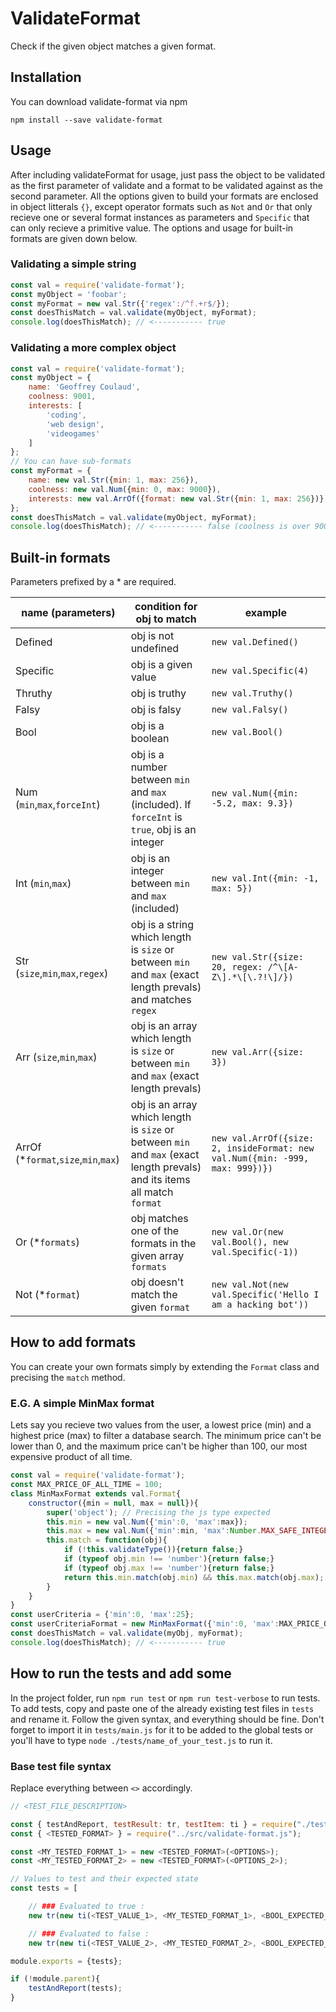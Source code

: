 # ValidateFormat
 Check if the given object matches a given format.


## Installation
You can download validate-format via npm
```
npm install --save validate-format
```

## Usage
After including validateFormat for usage, just pass the object to be validated as the first parameter of validate and a format to be validated against as the second parameter.
All the options given to build your formats are enclosed in object litterals `{}`, except operator formats such as `Not` and `Or` that only recieve one or several format instances as parameters and `Specific` that can only recieve a primitive value.
The options and usage for built-in formats are given down below.

### Validating a simple string
```js
const val = require('validate-format');
const myObject = 'foobar'; 
const myFormat = new val.Str({'regex':/^f.+r$/});
const doesThisMatch = val.validate(myObject, myFormat);
console.log(doesThisMatch); // <----------- true
```

### Validating a more complex object
```js
const val = require('validate-format');
const myObject = {
	name: 'Geoffrey Coulaud',
	coolness: 9001,
	interests: [
		'coding',
		'web design',
		'videogames'
	]
};
// You can have sub-formats
const myFormat = {
	name: new val.Str({min: 1, max: 256}),
	coolness: new val.Num({min: 0, max: 9000}),
	interests: new val.ArrOf({format: new val.Str({min: 1, max: 256})})
};
const doesThisMatch = val.validate(myObject, myFormat);
console.log(doesThisMatch); // <----------- false (coolness is over 9000)
```

## Built-in formats
Parameters prefixed by a * are required.

| name (parameters) | condition for obj to match | example |
| ----------------- | -------------------------- | ------- |
| Defined | obj is not undefined | `new val.Defined()` |
| Specific | obj is a given value | `new val.Specific(4)` |
| Thruthy | obj is truthy | `new val.Truthy()` | 
| Falsy | obj is falsy | `new val.Falsy()` |
| Bool | obj is a boolean | `new val.Bool()` |
| Num (`min`,`max`,`forceInt`) | obj is a number between `min` and `max` (included). If `forceInt` is `true`, obj is an integer  | `new val.Num({min: -5.2, max: 9.3})` |
| Int (`min`,`max`) | obj is an integer between `min` and `max` (included) | `new val.Int({min: -1, max: 5})` |
| Str (`size`,`min`,`max`,`regex`) | obj is a string which length is `size` or between `min` and `max` (exact length prevals) and matches `regex` | `new val.Str({size: 20, regex: /^\[A-Z\].*\[\.?!\]/})` |
| Arr (`size`,`min`,`max`) | obj is an array which length is `size` or between `min` and `max` (exact length prevals) | `new val.Arr({size: 3})` |
| ArrOf (\*`format`,`size`,`min`,`max`) | obj is an array which length is `size` or between `min` and `max` (exact length prevals) and its items all match `format` | `new val.ArrOf({size: 2, insideFormat: new val.Num({min: -999, max: 999})})` |
| Or (\*`formats`) | obj matches one of the formats in the given array `formats` | `new val.Or(new val.Bool(), new val.Specific(-1))` |
| Not (\*`format`) | obj doesn't match the given `format` | `new val.Not(new val.Specific('Hello I am a hacking bot'))` |

## How to add formats
You can create your own formats simply by extending the `Format` class and precising the `match` method.
### E.G. A simple MinMax format
Lets say you recieve two values from the user, a lowest price (min) and a highest price (max) to filter a database search.
The minimum price can't be lower than 0, and the maximum price can't be higher than 100, our most expensive product of all time.
```js
const val = require('validate-format');
const MAX_PRICE_OF_ALL_TIME = 100;
class MinMaxFormat extends val.Format{
	constructor({min = null, max = null}){
		super('object'); // Precising the js type expected
		this.min = new val.Num({'min':0, 'max':max});
		this.max = new val.Num({'min':min, 'max':Number.MAX_SAFE_INTEGER});
		this.match = function(obj){
			if (!this.validateType()){return false;}
			if (typeof obj.min !== 'number'){return false;}
			if (typeof obj.max !== 'number'){return false;}
			return this.min.match(obj.min) && this.max.match(obj.max);
		}
	}
}
const userCriteria = {'min':0, 'max':25};
const userCriteriaFormat = new MinMaxFormat({'min':0, 'max':MAX_PRICE_OF_ALL_TIME});
const doesThisMatch = val.validate(myObj, myFormat);
console.log(doesThisMatch); // <----------- true
```

## How to run the tests and add some
In the project folder, run `npm run test` or `npm run test-verbose` to run tests.  
To add tests, copy and paste one of the already existing test files in `tests` and rename it. Follow the given syntax, and everything should be fine.
Don't forget to import it in `tests/main.js` for it to be added to the global tests or you'll have to type `node ./tests/name_of_your_test.js` to run it.

### Base test file syntax
Replace everything between `<>` accordingly.
```js 
// <TEST_FILE_DESCRIPTION>

const { testAndReport, testResult: tr, testItem: ti } = require("./test-suite.js");
const { <TESTED_FORMAT> } = require("../src/validate-format.js");

const <MY_TESTED_FORMAT_1> = new <TESTED_FORMAT>(<OPTIONS>);
const <MY_TESTED_FORMAT_2> = new <TESTED_FORMAT>(<OPTIONS_2>);

// Values to test and their expected state
const tests = [

	// ### Evaluated to true :
	new tr(new ti(<TEST_VALUE_1>, <MY_TESTED_FORMAT_1>, <BOOL_EXPECTED_OUTPUT>, "<TEST_DESC>")),

	// ### Evaluated to false :
	new tr(new ti(<TEST_VALUE_2>, <MY_TESTED_FORMAT_2>, <BOOL_EXPECTED_OUTPUT>, "<TEST_DESC>")),];

module.exports = {tests};

if (!module.parent){
	testAndReport(tests);
}
```
